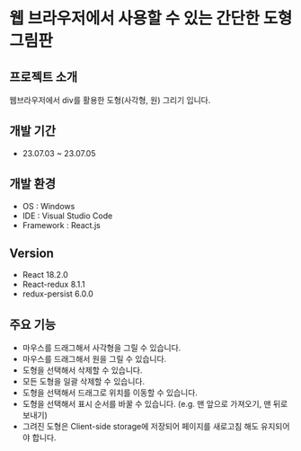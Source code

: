 # 웹 브라우저에서 사용할 수 있는 간단한 도형 그림판

## 프로젝트 소개
웹브라우저에서 div를 활용한 도형(사각형, 원) 그리기 입니다.

## 개발 기간
- 23.07.03 ~ 23.07.05

## 개발 환경
- OS : Windows
- IDE : Visual Studio Code
- Framework : React.js

## Version
- React 18.2.0
- React-redux 8.1.1
- redux-persist 6.0.0

## 주요 기능

- 마우스를 드래그해서 사각형을 그릴 수 있습니다.
- 마우스를 드래그해서 원을 그릴 수 있습니다.
- 도형을 선택해서 삭제할 수 있습니다.
- 모든 도형을 일괄 삭제할 수 있습니다.
- 도형을 선택해서 드래그로 위치를 이동할 수 있습니다.
- 도형을 선택해서 표시 순서를 바꿀 수 있습니다. (e.g. 맨 앞으로 가져오기, 맨 뒤로 보내기)
- 그려진 도형은 Client-side storage에 저장되어 페이지를 새로고침 해도 유지되어야 합니다.
